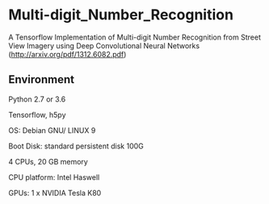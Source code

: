 # Multi-digit_Number_Recognition
A Tensorflow Implementation of Multi-digit Number Recognition from Street View Imagery using Deep Convolutional Neural Networks (http://arxiv.org/pdf/1312.6082.pdf) 

## Environment
Python 2.7 or 3.6

Tensorflow, h5py

OS: Debian GNU/ LINUX 9

Boot Disk: standard persistent disk 100G

4  CPUs, 20 GB memory

CPU platform: Intel Haswell

GPUs: 1 x NVIDIA Tesla K80
